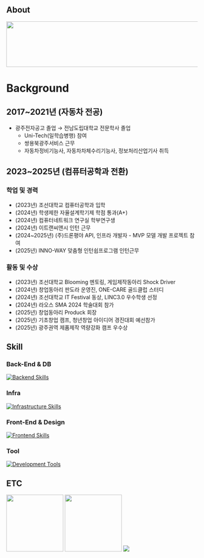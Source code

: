 <!-- About -->
<div>
  <h2>About</h2>
  <a href="https://github.com/devxb/gitanimals">
    <img src="https://render.gitanimals.org/lines/{scorve12}?pet-id=1" width="1000" height="120"/>
  </a>
</div>

<div>
  <h1>Background</h1>
  
  <h2>2017~2021년 (자동차 전공)</h2>
  <ul>
      <li>광주전자공고 졸업 → 전남도립대학교 전문학사 졸업
          <ul>
              <li>Uni-Tech(일학습병행) 참여</li>
              <li>쌍용북광주서비스 근무</li>
              <li>자동차정비기능사, 자동차차체수리기능사, 정보처리산업기사 취득</li>
          </ul>
      </li>
  </ul>
  
  <h2>2023~2025년 (컴퓨터공학과 전환)</h2>
  <h3>학업 및 경력</h3>
  <ul>
      <li>(2023년) 조선대학교 컴퓨터공학과 입학</li>
      <li>(2024년) 학생제한 자율설계학기제 학점 통과(A+)</li>
      <li>(2024년) 컴퓨터네트워크 연구실 학부연구생</li>
      <li>(2024년) 이트랜씨앤시 인턴 근무</li>
      <li>(2024~2025년) (주)드론평야 API, 인프라 개발자 - MVP 모델 개발 프로젝트 참여</li>
      <li>(2025년) INNO-WAY 맞춤형 인턴쉽프로그램 인턴근무</li>
  </ul>
  
  <h3>활동 및 수상</h3>
  <ul>
      <li>(2023년) 조선대학교 Blooming 멘토링, 게임제작동아리 Shock Driver</li>
      <li>(2024년) 창업동아리 판도라 운영진, ONE-CARE 골드클럽 스터디</li>
      <li>(2024년) 조선대학교 IT Festival 동상, LINC3.0 우수학생 선정</li>
      <li>(2024년) 라오스 SMA 2024 학술대회 참가</li>
      <li>(2025년) 창업동아리 Produck 회장</li>
      <li>(2025년) 기초창업 캠프, 청년창업 아이디어 경진대회 예선참가</li>
      <li>(2025년) 광주권역 제품제작 역량강화 캠프 우수상</li>
  </ul>
</div>

<!-- Skill -->
<div>
  <h2>Skill</h2>
  <h3>Back-End & DB</h3>
  <a href="https://skillicons.dev">
    <img src="https://skillicons.dev/icons?i=spring,django,postgresql,mysql,redis&theme=light" alt="Backend Skills" />
  </a>
  
  <h3>Infra</h3>
  <a href="https://skillicons.dev">
    <img src="https://skillicons.dev/icons?i=aws,docker,vercel&theme=light" alt="Infrastructure Skills" />
  </a>

  <h3>Front-End & Design</h3>
  <a href="https://skillicons.dev">
    <img src="https://skillicons.dev/icons?i=react,nodejs,npm,figma&theme=light" alt="Frontend Skills" />
  </a>

  <h3>Tool</h3>
  <a href="https://skillicons.dev">
    <img src="https://skillicons.dev/icons?i=discord,postman,vscode,notion&theme=light" alt="Development Tools" />
  </a>
</div>

<!-- ETC -->
<div>
  <h2>ETC</h2>
  <img src="https://github-readme-stats.vercel.app/api?username=scorve12&show_icons=true&theme=catppuccino" height="150">
  <img src="http://mazassumnida.wtf/api/v2/generate_badge?boj=socrve5322" height="150">
  <img src="https://github-profile-trophy.vercel.app/?username=scorve12&column=-1">
</div>
